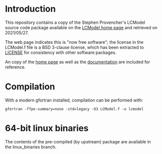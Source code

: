 # Introduction

This repository contains a copy of the Stephen Provencher's LCModel source
code package available on the [LCModel home
page](http://s-provencher.com/lcmodel.shtml) and retrieved on 2021/05/27.

The web page indicates this is "now free software"; the license in the LCModel.f
file is a BSD 3-clause license, which has been extracted to [LICENSE](LICENSE)
for consistency with other software packages.

An copy of the [home page](lcmodel.html) as well as the
[documentation](LCModel.pdf) are included for reference.

# Compilation

With a modern gfortran installed, compilation can be performed with:

```
gfortran -ffpe-summary=none -std=legacy -O3 LCModel.f -o lcmodel
```

# 64-bit linux binaries

The contents of the pre-compiled (by upstream) package are available in
the linux_binaries branch.

